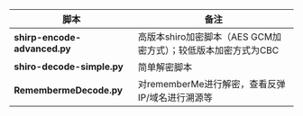 | 脚本                         | 备注                                                         |
| ---------------------------- | ------------------------------------------------------------ |
| **shirp-encode-advanced.py** | 高版本shiro加密脚本（AES GCM加密方式）；较低版本加密方式为CBC |
| **shiro-decode-simple.py**   | 简单解密脚本                                                 |
| **RemembermeDecode.py**      | 对rememberMe进行解密，查看反弹IP/域名进行溯源等              |

